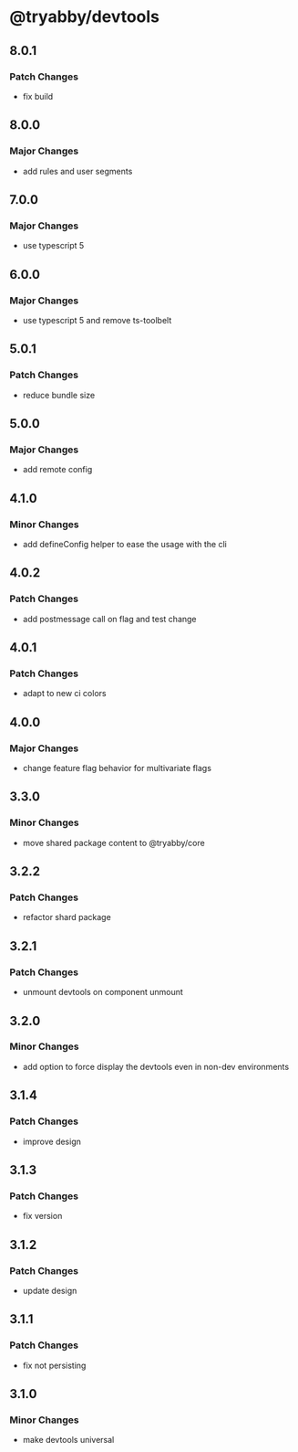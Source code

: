 # @tryabby/devtools

## 8.0.1

### Patch Changes

- fix build

## 8.0.0

### Major Changes

- add rules and user segments

## 7.0.0

### Major Changes

- use typescript 5

## 6.0.0

### Major Changes

- use typescript 5 and remove ts-toolbelt

## 5.0.1

### Patch Changes

- reduce bundle size

## 5.0.0

### Major Changes

- add remote config

## 4.1.0

### Minor Changes

- add defineConfig helper to ease the usage with the cli

## 4.0.2

### Patch Changes

- add postmessage call on flag and test change

## 4.0.1

### Patch Changes

- adapt to new ci colors

## 4.0.0

### Major Changes

- change feature flag behavior for multivariate flags

## 3.3.0

### Minor Changes

- move shared package content to @tryabby/core

## 3.2.2

### Patch Changes

- refactor shard package

## 3.2.1

### Patch Changes

- unmount devtools on component unmount

## 3.2.0

### Minor Changes

- add option to force display the devtools even in non-dev environments

## 3.1.4

### Patch Changes

- improve design

## 3.1.3

### Patch Changes

- fix version

## 3.1.2

### Patch Changes

- update design

## 3.1.1

### Patch Changes

- fix not persisting

## 3.1.0

### Minor Changes

- make devtools universal
